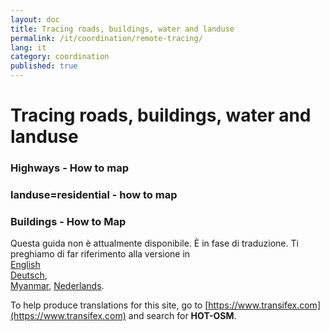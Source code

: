 ```yaml
---
layout: doc
title: Tracing roads, buildings, water and landuse 
permalink: /it/coordination/remote-tracing/
lang: it
category: coordination
published: true
---
```


Tracing roads, buildings, water and landuse 
============================= 

### Highways - How to map
### landuse=residential - how to map
### Buildings - How to Map 

Questa guida non è attualmente disponibile. È in fase di traduzione. Ti preghiamo di far riferimento alla versione in  
[English](/en/coordination/)    <!--   
[Bahasa Indonesia](/id/coordination/),  
[Catalan](/ca/coordination/)
[Czech](/cs/coordination/),   -->  
[Deutsch](/de/coordination/),  <!--
[Español](/es/coordination/),  
[فارسی](/fa/coordination/),  
[Français](/fr/coordination/),  
[Hrvatski](/hr/coordination/),  
[Italiano](/it/coordination/),  
[日本語](/ja/coordination/),-->  
[Myanmar](/my/coordination/),<!--
[Norsk](/nb/coordination/), --> 
[Nederlands](/nl_NL/coordination/).  <!--
[Português](/pt/coordination/),  
[Русский](/ru/coordination/),  
[Kiswahili](/sw/coordination/), 
[Slovenian](/sl/coordination/),  
[Shqip](/sq/coordination/),  
[Українська](/uk/coordination/), 
[简体中文](/zh_CN/coordination/).  
[繁體中文](/zh_TW/coordination/).-->  

To help produce translations for this site, go to [https://www.transifex.com](https://www.transifex.com) and search for **HOT-OSM**.
